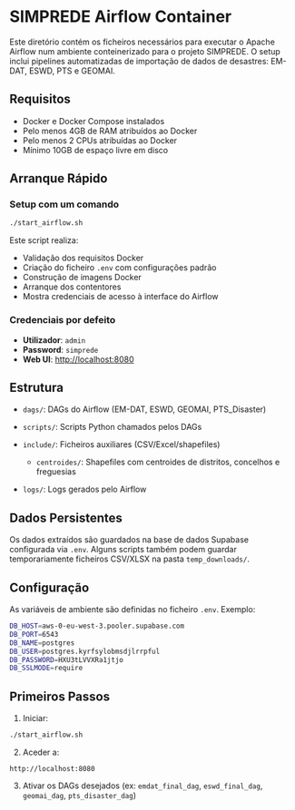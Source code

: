 # SIMPREDE Airflow Container

Este diretório contém os ficheiros necessários para executar o Apache Airflow num ambiente conteinerizado para o projeto SIMPREDE. O setup inclui pipelines automatizadas de importação de dados de desastres: EM-DAT, ESWD, PTS e GEOMAI.

## Requisitos

* Docker e Docker Compose instalados
* Pelo menos 4GB de RAM atribuídos ao Docker
* Pelo menos 2 CPUs atribuídas ao Docker
* Mínimo 10GB de espaço livre em disco

## Arranque Rápido

### Setup com um comando

```bash
./start_airflow.sh
```

Este script realiza:

* Validação dos requisitos Docker
* Criação do ficheiro `.env` com configurações padrão
* Construção de imagens Docker
* Arranque dos contentores
* Mostra credenciais de acesso à interface do Airflow


### Credenciais por defeito

* **Utilizador**: `admin`
* **Password**: `simprede`
* **Web UI**: [http://localhost:8080](http://localhost:8080)

## Estrutura 

* `dags/`: DAGs do Airflow (EM-DAT, ESWD, GEOMAI, PTS_Disaster)
* `scripts/`: Scripts Python chamados pelos DAGs
* `include/`: Ficheiros auxiliares (CSV/Excel/shapefiles)

  * `centroides/`: Shapefiles com centroides de distritos, concelhos e freguesias
* `logs/`: Logs gerados pelo Airflow

## Dados Persistentes

Os dados extraídos são guardados na base de dados Supabase configurada via `.env`. Alguns scripts também podem guardar temporariamente ficheiros CSV/XLSX na pasta `temp_downloads/`.

## Configuração

As variáveis de ambiente são definidas no ficheiro `.env`. Exemplo:

```bash
DB_HOST=aws-0-eu-west-3.pooler.supabase.com
DB_PORT=6543
DB_NAME=postgres
DB_USER=postgres.kyrfsylobmsdjlrrpful
DB_PASSWORD=HXU3tLVVXRa1jtjo
DB_SSLMODE=require
```

## Primeiros Passos

1. Iniciar:

```bash
./start_airflow.sh
```

2. Aceder a:

```
http://localhost:8080
```

3. Ativar os DAGs desejados (ex: `emdat_final_dag`, `eswd_final_dag`, `geomai_dag`, `pts_disaster_dag`)


